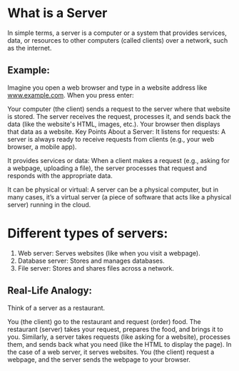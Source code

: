 # What is a Server

In simple terms, a server is a computer or a system that provides services, data, or resources to other computers (called clients) over a network, such as the internet.

## Example:
Imagine you open a web browser and type in a website address like www.example.com. When you press enter:

Your computer (the client) sends a request to the server where that website is stored.
The server receives the request, processes it, and sends back the data (like the website's HTML, images, etc.).
Your browser then displays that data as a website.
Key Points About a Server:
It listens for requests: A server is always ready to receive requests from clients (e.g., your web browser, a mobile app).

It provides services or data: When a client makes a request (e.g., asking for a webpage, uploading a file), the server processes that request and responds with the appropriate data.

It can be physical or virtual: A server can be a physical computer, but in many cases, it’s a virtual server (a piece of software that acts like a physical server) running in the cloud.

# Different types of servers:

1. Web server: Serves websites (like when you visit a webpage).
2. Database server: Stores and manages databases.
3. File server: Stores and shares files across a network.
## Real-Life Analogy:
Think of a server as a restaurant.

You (the client) go to the restaurant and request (order) food.
The restaurant (server) takes your request, prepares the food, and brings it to you.
Similarly, a server takes requests (like asking for a website), processes them, and sends back what you need (like the HTML to display the page).
In the case of a web server, it serves websites. You (the client) request a webpage, and the server sends the webpage to your browser.